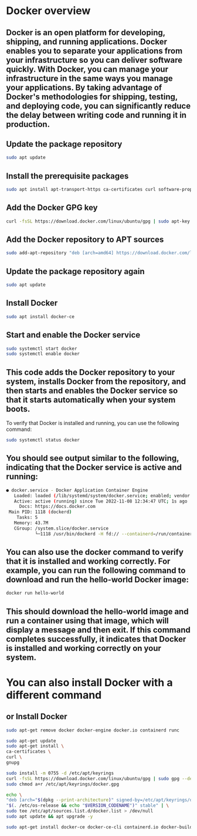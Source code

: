 # Docker overview
## Docker is an open platform for developing, shipping, and running applications. Docker enables you to separate your applications from your infrastructure so you can deliver software quickly. With Docker, you can manage your infrastructure in the same ways you manage your applications. By taking advantage of Docker's methodologies for shipping, testing, and deploying code, you can significantly reduce the delay between writing code and running it in production.
## Update the package repository
```bash
sudo apt update
```
## Install the prerequisite packages
```bash
sudo apt install apt-transport-https ca-certificates curl software-properties-common
```
## Add the Docker GPG key
```bash
curl -fsSL https://download.docker.com/linux/ubuntu/gpg | sudo apt-key add -
```
## Add the Docker repository to APT sources
```bash
sudo add-apt-repository "deb [arch=amd64] https://download.docker.com/linux/ubuntu focal stable"
```
## Update the package repository again
```bash
sudo apt update
```
## Install Docker
```bash
sudo apt install docker-ce
```
## Start and enable the Docker service
```bash
sudo systemctl start docker
sudo systemctl enable docker
```
## This code adds the Docker repository to your system, installs Docker from the repository, and then starts and enables the Docker service so that it starts automatically when your system boots.

To verify that Docker is installed and running, you can use the following command:
```bash
sudo systemctl status docker
```
## You should see output similar to the following, indicating that the Docker service is active and running:
```bash
● docker.service - Docker Application Container Engine
   Loaded: loaded (/lib/systemd/system/docker.service; enabled; vendor preset: enabled)
   Active: active (running) since Tue 2022-11-08 12:34:47 UTC; 1s ago
     Docs: https://docs.docker.com
 Main PID: 1118 (dockerd)
    Tasks: 5
   Memory: 43.7M
   CGroup: /system.slice/docker.service
           └─1118 /usr/bin/dockerd -H fd:// --containerd=/run/containerd/containerd.sock
```
## You can also use the docker command to verify that it is installed and working correctly. For example, you can run the following command to download and run the hello-world Docker image:
```bash
docker run hello-world
```
## This should download the hello-world image and run a container using that image, which will display a message and then exit. If this command completes successfully, it indicates that Docker is installed and working correctly on your system.
# You can also install Docker with a different command
## or Install Docker
```bash
sudo apt-get remove docker docker-engine docker.io containerd runc
```
```bash
sudo apt-get update
sudo apt-get install \
ca-certificates \
curl \
gnupg
```
```bash
sudo install -m 0755 -d /etc/apt/keyrings
curl -fsSL https://download.docker.com/linux/ubuntu/gpg | sudo gpg --dearmor -o /etc/apt/keyrings/docker.gpg
sudo chmod a+r /etc/apt/keyrings/docker.gpg
```
```bash
echo \
"deb [arch="$(dpkg --print-architecture)" signed-by=/etc/apt/keyrings/docker.gpg] https://download.docker.com/linux/ubuntu \
"$(. /etc/os-release && echo "$VERSION_CODENAME")" stable" | \
sudo tee /etc/apt/sources.list.d/docker.list > /dev/null
sudo apt update && apt upgrade -y
```
```bash
sudo apt-get install docker-ce docker-ce-cli containerd.io docker-buildx-plugin docker-compose-plugin
```





